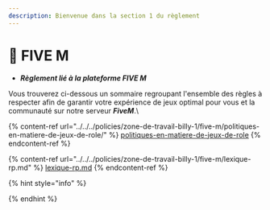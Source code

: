 ```yaml
---
description: Bienvenue dans la section 1 du règlement
---
```


# 📕 FIVE M

* _**Règlement lié à la plateforme FIVE M**_&#x20;



Vous trouverez ci-dessous un sommaire regroupant l'ensemble des règles à respecter afin de garantir votre expérience de jeux optimal pour vous et la communauté sur notre serveur _**FiveM**_.\


{% content-ref url="../../../policies/zone-de-travail-billy-1/five-m/politiques-en-matiere-de-jeux-de-role/" %}
[politiques-en-matiere-de-jeux-de-role](../../../policies/zone-de-travail-billy-1/five-m/politiques-en-matiere-de-jeux-de-role/)
{% endcontent-ref %}

{% content-ref url="../../../policies/zone-de-travail-billy-1/five-m/lexique-rp.md" %}
[lexique-rp.md](../../../policies/zone-de-travail-billy-1/five-m/lexique-rp.md)
{% endcontent-ref %}

{% hint style="info" %}

{% endhint %}
